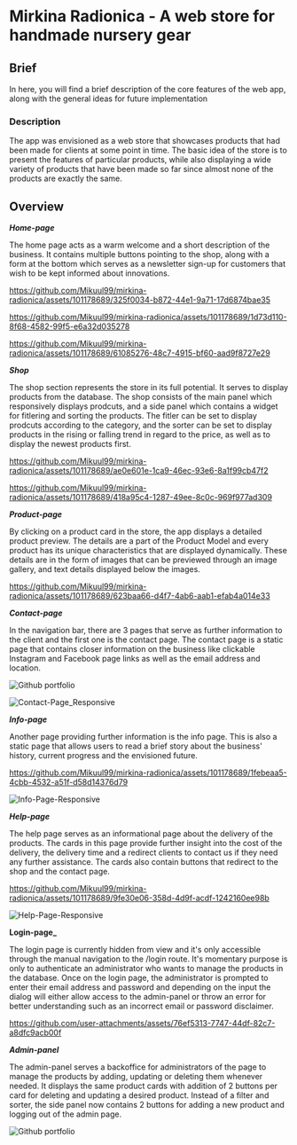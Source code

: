 # Mirkina Radionica - A web store for handmade nursery gear

## Brief 

In here, you will find a brief description of the core features of the web app, along with the general ideas for future implementation

### Description

The app was envisioned as a web store that showcases products that had been made for clients at some point in time. The basic idea of the store is to present the features of particular products, while also displaying a wide variety of products that have been made so far since almost none of the products are exactly the same.

## Overview

**_Home-page_**

The home page acts as a warm welcome and a short description of the business. It contains multiple buttons pointing to the shop, along with a form at the bottom which serves as a newsletter sign-up for customers that wish to be kept informed about innovations.

https://github.com/Mikuul99/mirkina-radionica/assets/101178689/325f0034-b872-44e1-9a71-17d6874bae35


https://github.com/Mikuul99/mirkina-radionica/assets/101178689/1d73d110-8f68-4582-99f5-e6a32d035278

https://github.com/Mikuul99/mirkina-radionica/assets/101178689/61085276-48c7-4915-bf60-aad9f8727e29

**_Shop_**

The shop section represents the store in its full potential. It serves to display products from the database. The shop consists of the main panel which responsively displays prodcuts, and a side panel which contains a widget for fitlering and sorting the products. The fitler can be set to display prodcuts according to the category, and the sorter can be set to display products in the rising or falling trend in regard to the price, as well as to display the newest products first.

https://github.com/Mikuul99/mirkina-radionica/assets/101178689/ae0e601e-1ca9-46ec-93e6-8a1f99cb47f2

https://github.com/Mikuul99/mirkina-radionica/assets/101178689/418a95c4-1287-49ee-8c0c-969f977ad309

**_Product-page_**

By clicking on a product card in the store, the app displays a detailed product preview. The details are a part of the Product Model and every product has its unique characteristics that are displayed dynamically. These details are in the form of images that can be previewed through an image gallery, and text details displayed below the images.

https://github.com/Mikuul99/mirkina-radionica/assets/101178689/623baa66-d4f7-4ab6-aab1-efab4a014e33

**_Contact-page_**

In the navigation bar, there are 3 pages that serve as further information to the client and the first one is the contact page. The contact page is a static page that contains closer information on the business like clickable Instagram and Facebook page links as well as the email address and location. 

![Github portfolio](https://github.com/Mikuul99/mirkina-radionica/assets/101178689/d7913d7f-eb6e-43cf-97a9-52ad56e3b012)

![Contact-Page_Responsive](https://github.com/Mikuul99/mirkina-radionica/assets/101178689/ed229bd1-de16-46c4-b78f-589f22bb8396)

**_Info-page_**

Another page providing further information is the info page. This is also a static page that allows users to read a brief story about the business' history, current progress and the envisioned future.

https://github.com/Mikuul99/mirkina-radionica/assets/101178689/1febeaa5-4cbb-4532-a51f-d58d14376d79

![Info-Page-Responsive](https://github.com/Mikuul99/mirkina-radionica/assets/101178689/4021f658-0e22-4af4-8e47-f22620f402cb)

**_Help-page_**

The help page serves as an informational page about the delivery of the products. The cards in this page provide further insight into the cost of the delivery, the delivery time and a redirect clients to contact us if they need any further assistance. The cards also contain buttons that redirect to the shop and the contact page.

https://github.com/Mikuul99/mirkina-radionica/assets/101178689/9fe30e06-358d-4d9f-acdf-1242160ee98b

![Help-Page-Responsive](https://github.com/Mikuul99/mirkina-radionica/assets/101178689/0a577dba-d364-4175-be8f-04af371cf03a)

**Login-page_**

The login page is currently hidden from view and it's only accessible through the manual navigation to the /login route. It's momentary purpose is only to authenticate an administrator who wants to manage the products in the database. Once on the login page, the administrator is prompted to enter their email address and password and depending on the input the dialog will either allow access to the admin-panel or throw an error for better understanding such as an incorrect email or password disclaimer.

https://github.com/user-attachments/assets/76ef5313-7747-44df-82c7-a8dfc9acb00f

**_Admin-panel_**

The admin-panel serves a backoffice for administrators of the page to manage the products by adding, updating or deleting them whenever needed. It displays the same product cards with addition of 2 buttons per card for deleting and updating a desired product. Instead of a filter and sorter, the side panel now contains 2 buttons for adding a new product and logging out of the admin page.

![Github portfolio](https://github.com/user-attachments/assets/97dda7d8-124e-46f1-901c-1c7da8abcfab)
